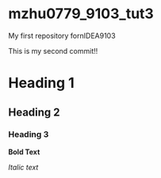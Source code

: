 # mzhu0779_9103_tut3
My first repository fornIDEA9103

This is my second commit!!
# Heading 1
## Heading 2
### Heading 3

**Bold Text**

*Italic text*
